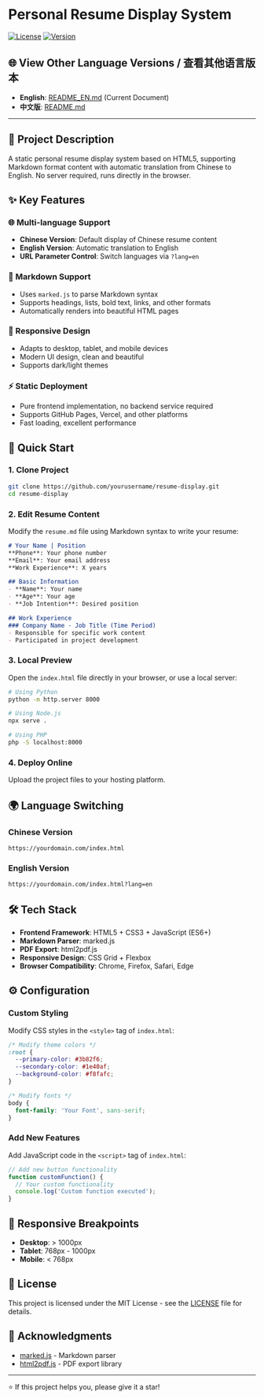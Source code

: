 # Personal Resume Display System

[![License](https://img.shields.io/badge/license-MIT-blue.svg)](LICENSE)
[![Version](https://img.shields.io/badge/version-0.0.1-green.svg)]()

## 🌐 View Other Language Versions / 查看其他语言版本

- **English**: [README_EN.md](README_EN.md) (Current Document)
- **中文版**: [README.md](README.md)

---

## 📖 Project Description

A static personal resume display system based on HTML5, supporting Markdown format content with automatic translation from Chinese to English. No server required, runs directly in the browser.

## ✨ Key Features

### 🌐 Multi-language Support
- **Chinese Version**: Default display of Chinese resume content
- **English Version**: Automatic translation to English
- **URL Parameter Control**: Switch languages via `?lang=en`

### 📝 Markdown Support
- Uses `marked.js` to parse Markdown syntax
- Supports headings, lists, bold text, links, and other formats
- Automatically renders into beautiful HTML pages

### 🎨 Responsive Design
- Adapts to desktop, tablet, and mobile devices
- Modern UI design, clean and beautiful
- Supports dark/light themes

### ⚡ Static Deployment
- Pure frontend implementation, no backend service required
- Supports GitHub Pages, Vercel, and other platforms
- Fast loading, excellent performance

## 🚀 Quick Start

### 1. Clone Project
```bash
git clone https://github.com/yourusername/resume-display.git
cd resume-display
```

### 2. Edit Resume Content
Modify the `resume.md` file using Markdown syntax to write your resume:

```markdown
# Your Name | Position
**Phone**: Your phone number  
**Email**: Your email address  
**Work Experience**: X years

## Basic Information
- **Name**: Your name
- **Age**: Your age
- **Job Intention**: Desired position

## Work Experience
### Company Name - Job Title (Time Period)
- Responsible for specific work content
- Participated in project development
```

### 3. Local Preview
Open the `index.html` file directly in your browser, or use a local server:

```bash
# Using Python
python -m http.server 8000

# Using Node.js
npx serve .

# Using PHP
php -S localhost:8000
```

### 4. Deploy Online
Upload the project files to your hosting platform.

## 🌍 Language Switching

### Chinese Version
```
https://yourdomain.com/index.html
```

### English Version
```
https://yourdomain.com/index.html?lang=en
```

## 🛠️ Tech Stack

- **Frontend Framework**: HTML5 + CSS3 + JavaScript (ES6+)
- **Markdown Parser**: marked.js
- **PDF Export**: html2pdf.js
- **Responsive Design**: CSS Grid + Flexbox
- **Browser Compatibility**: Chrome, Firefox, Safari, Edge

## ⚙️ Configuration

### Custom Styling
Modify CSS styles in the `<style>` tag of `index.html`:

```css
/* Modify theme colors */
:root {
  --primary-color: #3b82f6;
  --secondary-color: #1e40af;
  --background-color: #f8fafc;
}

/* Modify fonts */
body {
  font-family: 'Your Font', sans-serif;
}
```

### Add New Features
Add JavaScript code in the `<script>` tag of `index.html`:

```javascript
// Add new button functionality
function customFunction() {
  // Your custom functionality
  console.log('Custom function executed');
}
```

## 📱 Responsive Breakpoints

- **Desktop**: > 1000px
- **Tablet**: 768px - 1000px  
- **Mobile**: < 768px

## 📄 License

This project is licensed under the MIT License - see the [LICENSE](LICENSE) file for details.

## 🙏 Acknowledgments

- [marked.js](https://marked.js.org/) - Markdown parser
- [html2pdf.js](https://github.com/eKoopmans/html2pdf.js) - PDF export library

---

⭐ If this project helps you, please give it a star!

